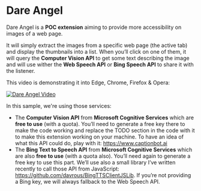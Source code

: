 # Dare Angel
Dare Angel is a **POC extension** aiming to provide more accessibility on images of a web page.

It will simply extract the images from a specific web page (the active tab) and display the thumbnails into a list. When you’ll click on one of them, it will query the **Computer Vision API** to get some text describing the image and will use wither the **Web Speech API** or **Bing Speech API** to share it with the listener. 

This video is demonstrating it into Edge, Chrome, Firefox & Opera:

[![Dare Angel Video](https://david.blob.core.windows.net/videos/dareangelvideothumb.jpg)](https://youtu.be/wa2Beh7etPc?t=2s "Dare Angel Video")

In this sample, we're using those services:
- The **Computer Vision API** from **Microsoft Cognitive Services** which are **free to use** (with a quota). You’ll need to generate a free key there to make the code working and replace the TODO section in the code with it to make this extension working on your machine. To have an idea of what this API could do, play with it: https://www.captionbot.ai 
- The **Bing Text to Speech API** from **Microsoft Cognitive Services** which are also **free to use** (with a quota also). You’ll need again to generate a free key to use this part. We’ll use also a small library I’ve written recently to call those API from JavaScript: https://github.com/davrous/BingTTSClientJSLib. If you’re not providing a Bing key, we will always fallback to the Web Speech API.